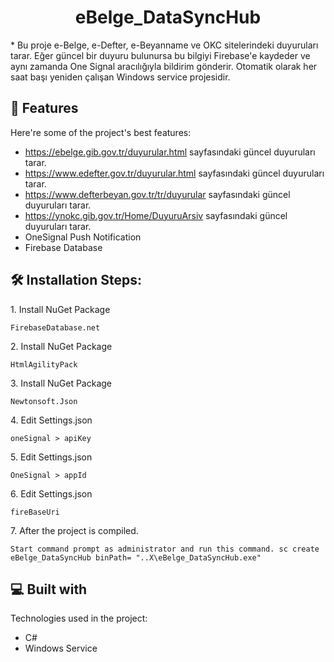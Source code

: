 <h1 align="center" id="title">eBelge_DataSyncHub</h1>

<p id="description">
  * Bu proje e-Belge, e-Defter, e-Beyanname ve OKC sitelerindeki duyuruları tarar. Eğer güncel bir duyuru bulunursa bu bilgiyi Firebase'e kaydeder ve aynı zamanda One Signal aracılığıyla bildirim gönderir. Otomatik olarak her saat başı yeniden çalışan Windows service projesidir.</p>

  
  
<h2>🧐 Features</h2>

Here're some of the project's best features:

*   https://ebelge.gib.gov.tr/duyurular.html sayfasındaki güncel duyuruları tarar.
*   https://www.edefter.gov.tr/duyurular.html sayfasındaki güncel duyuruları tarar.
*   https://www.defterbeyan.gov.tr/tr/duyurular sayfasındaki güncel duyuruları tarar.
*   https://ynokc.gib.gov.tr/Home/DuyuruArsiv sayfasındaki güncel duyuruları tarar.
*   OneSignal Push Notification
*   Firebase Database

<h2>🛠️ Installation Steps:</h2>

<p>1. Install NuGet Package</p>

```
FirebaseDatabase.net
```

<p>2. Install NuGet Package</p>

```
HtmlAgilityPack
```

<p>3. Install NuGet Package</p>

```
Newtonsoft.Json
```

<p>4. Edit Settings.json</p>

```
oneSignal > apiKey
```

<p>5. Edit Settings.json</p>

```
OneSignal > appId
```

<p>6. Edit Settings.json</p>

```
fireBaseUri
```

<p>7. After the project is compiled.</p>

```
Start command prompt as administrator and run this command. sc create eBelge_DataSyncHub binPath= "..X\eBelge_DataSyncHub.exe"
```

  
  
<h2>💻 Built with</h2>

Technologies used in the project:

*   C#
*   Windows Service
